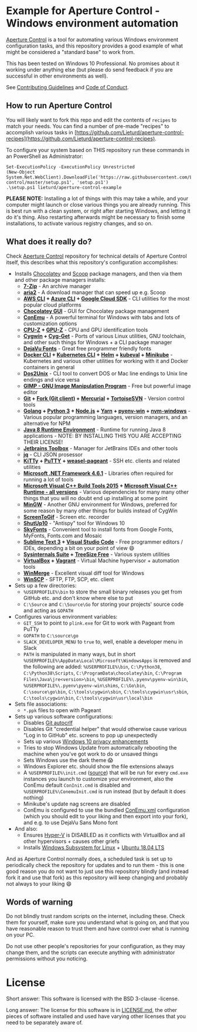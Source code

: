 # Example for Aperture Control - Windows environment automation

[Aperture Control](https://github.com/Lieturd/aperture-control) is a tool for automating various Windows environment configuration tasks, and this repository provides a good example of what might be considered a "standard base" to work from.

This has been tested on Windows 10 Professional. No promises about it working under anything else (but please do send feedback if you are successful in other environments as well).

See [Contributing Guidelines](./CONTRIBUTING.md) and [Code of Conduct](./CODE_OF_CONDUCT.md).

## How to run Aperture Control

You will likely want to fork this repo and edit the contents of `recipes` to match your needs. You can find a number of pre-made "recipes" to accomplish various tasks in [https://github.com/Lieturd/aperture-control-recipes](https://github.com/Lieturd/aperture-control-recipes).

To configure your system based on THIS repository run these commands in an PowerShell as Administrator:

```
Set-ExecutionPolicy -ExecutionPolicy Unrestricted
(New-Object System.Net.WebClient).DownloadFile('https://raw.githubusercontent.com/Lieturd/aperture-control/master/setup.ps1', 'setup.ps1')
.\setup.ps1 lieturd/aperture-control-example
```

**PLEASE NOTE:** Installing a lot of things with this may take a while, and your computer might launch or close various things you are already running. This is best run with a clean system, or right after starting Windows, and letting it do it's thing. Also restarting afterwards might be necessary to finish some installations, to activate various registry changes, and so on.


## What does it really do?

Check [Aperture Control](https://github.com/Lieturd/aperture-control) repository for technical details of Aperture Control itself, this describes what this repository's configuration accomplishes:

 - Installs [Chocolatey](https://chocolatey.org/) and [Scoop](https://scoop.sh) package managers, and then via them and other package managers installs:
    - **[7-Zip](https://www.7-zip.org)** - An archive manager
    - **[aria2](https://aria2.github.io)** - A download manager that can speed up e.g. Scoop
    - **[AWS CLI](https://aws.amazon.com/cli/) + [Azure CLI](https://docs.microsoft.com/en-us/cli/azure/?view=azure-cli-latest) + [Google Cloud SDK](https://cloud.google.com/sdk/)** - CLI utilities for the most popular cloud platforms
    - **[Chocolatey GUI](https://github.com/chocolatey/ChocolateyGUI)** - GUI for Chocolatey package management
    - **[ConEmu](https://conemu.github.io)** - A powerful terminal for Windows with tabs and lots of customization options
    - **[CPU-Z](https://www.cpuid.com/softwares/cpu-z.html) + [GPU-Z](https://www.techpowerup.com/gpuz/)** - CPU and GPU identification tools
    - **[Cygwin](https://www.cygwin.com) + [Cyg-Get](https://chocolatey.org/packages/cyg-get)** - Ports of various Linux utilities, GNU toolchain, and other such things for Windows + a CLI package manager
    - **[DejaVu Fonts](https://dejavu-fonts.github.io)** - Great free programmer friendly fonts
    - **[Docker CLI](https://docs.docker.com/engine/reference/commandline/cli/) + [Kubernetes CLI](https://kubernetes.io/docs/reference/kubectl/overview/) + [Helm](https://helm.sh) + [kubeval](https://github.com/instrumenta/kubeval) + [Minikube](https://github.com/kubernetes/minikube)** - Kubernetes and various other utilities for working with it and Docker containers in general
    - **[Dos2Unix](http://dos2unix.sourceforge.net/)** - CLI tool to convert DOS or Mac line endings to Unix line endings and vice versa
    - **[GIMP - GNU Image Manipulation Program](https://www.gimp.org)** - Free but powerful image editor
    - **[Git](https://git-scm.com) + [Fork (Git client)](https://git-fork.com) + [Mercurial](https://www.mercurial-scm.org) + [TortoiseSVN](https://tortoisesvn.net)** - Version control tools
    - **[Golang](https://golang.org) + [Python 3](https://www.python.org) + [Node.js](https://nodejs.org/) + [Yarn](https://yarnpkg.com/) + [pyenv-win](https://github.com/pyenv-win/pyenv-win) + [nvm-windows](https://github.com/coreybutler/nvm-windows)** - Various popular programming languages, version managers, and an alternative for NPM
    - **[Java 8 Runtime Environment](https://www.oracle.com/technetwork/java/javase/downloads/jre8-downloads-2133155.html)** - Runtime for running Java 8 applications - NOTE: BY INSTALLING THIS YOU ARE ACCEPTING THEIR LICENSE!
    - **[Jetbrains Toolbox](https://www.jetbrains.com/toolbox-app/)** - Manager for JetBrains IDEs and other tools
    - **[jq](https://stedolan.github.io/jq/)** - CLI JSON prosessor
    - **[KiTTy](http://www.9bis.net/kitty/) + [PuTTY](https://putty.org) + [weasel-pageant](https://github.com/vuori/weasel-pageant)** - SSH etc. clients and related utilities
    - **[Microsoft .NET Framework 4.6.1](https://www.microsoft.com/en-us/download/details.aspx?id=49982)** - Libraries often required for running a lot of tools
    - **[Microsoft Visual C++ Build Tools 2015](https://www.microsoft.com/en-us/download/details.aspx?id=48159) + [Microsoft Visual C++ Runtime - all versions](https://support.microsoft.com/en-us/help/2977003/the-latest-supported-visual-c-downloads)** - Various dependencies for many many other things that you will no doubt end up installing at some point
    - **[MinGW](http://mingw.org)** - Another GNU environment for Windows, preferred for some reason by many other things for builds instead of CygWin
    - **[ScreenToGif](https://www.screentogif.com)** - Screen etc. recorder
    - **[ShutUp10](https://www.oo-software.com/en/shutup10)** - "Antispy" tool for Windows 10
    - **[SkyFonts](https://www.monotype.com/products/skyfonts)** - Convenient tool to install fonts from Google Fonts, MyFonts, Fonts.com and Mosaic
    - **[Sublime Text 3](https://www.sublimetext.com/3) + [Visual Studio Code](https://code.visualstudio.com)** - Free programmer editors / IDEs, depending a bit on your point of view 😄
    - **[Sysinternals Suite](https://docs.microsoft.com/en-us/sysinternals/downloads/sysinternals-suite) + [TreeSize Free](https://www.jam-software.com/treesize_free)** - Various system utilities
    - **[VirtualBox](https://www.virtualbox.org) + [Vagrant](https://www.vagrantup.com)** - Virtual Machine hypervisor + automation tools
    - **[WinMerge](https://winmerge.org)** - Excellent visual diff tool for Windows
    - **[WinSCP](https://winscp.net/eng/index.php)** - SFTP, FTP, SCP, etc. client
 - Sets up a few directories:
    - `%USERPROFILE%\bin` to store the small binary releases you get from GitHub etc. and don't know where else to put
    - `C:\Source` and `C:\Source\Go` for storing your projects' source code and acting as `GOPATH`
 - Configures various environment variables:
    - `GIT_SSH` to point to `plink.exe` for Git to work with Pageant from PuTTy
    - `GOPATH` to `C:\source\go`
    - `SLACK_DEVELOPER_MENU` to `true` to, well, enable a developer menu in Slack
    - `PATH` is manipulated in many ways, but in short `%USERPROFILE%\AppData\Local\Microsoft\WindowsApps` is removed and the following are added: `%USERPROFILE%\bin`, `C:\Python38`, `C:\Python38\Scripts`, `C:\ProgramData\chocolatey\bin`, `C:\Program Files\Java\jre<version>\bin`, `%USERPROFILE%\.pyenv\pyenv-win\bin`, `%USERPROFILE%\.pyenv\pyenv-win\shims`, `C:\Go\bin`, `C:\source\go\bin`, `C:\tools\cygwin\sbin`, `C:\tools\cygwin\usr\sbin`, `C:\tools\cygwin\bin`, `C:\tools\cygwin\usr\local\bin`
 - Sets file associations:
    - `*.ppk` files to open with Pageant
 - Sets up various software configurations:
    - Disables [Git autocrlf](https://stackoverflow.com/questions/2825428/why-should-i-use-core-autocrlf-true-in-git)
    - Disables Git "credential helper" that would otherwise cause various "Log in to GitHub" etc. screens to pop up unexpectedly
    - Sets up various [Windows 10 privacy enhancements](recipes/201-windows-10-privacy.cmd)
    - Tries to stop Windows Update from automatically rebooting the machine when you've got work to do or unsaved things
    - Sets Windows use the dark theme 😱
    - Windows Explorer etc. should show the file extensions always
    - A `%USERPROFILE%\init.cmd` ([source](files/init.cmd)) that will be run for every `cmd.exe` instances you launch to customize your environment, also the ConEmu default `ConInit.cmd` is disabled and `%USERPROFILE%\ConemuInit.cmd` is run instead (but by default it does nothing)
    - Minikube's update nag screens are disabled
    - ConEmu is configured to use the bundled [ConEmu.xml](files/ConEmu.xml) configuration (which you should edit to your liking and then export into your fork), and e.g. to use DejaVu Sans Mono font
 - And also:
    - Ensures [Hyper-V](https://docs.microsoft.com/en-us/virtualization/hyper-v-on-windows/) is DISABLED as it conflicts with VirtualBox and all other hypervisors + causes other griefs
    - Installs [Windows Subsystem for Linux](https://docs.microsoft.com/en-us/windows/wsl/install-win10) + [Ubuntu 18.04 LTS](https://www.microsoft.com/en-us/p/ubuntu-1804-lts/9n9tngvndl3q?activetab=pivot:overviewtab)

And as Aperture Control normally does, a scheduled task is set up to periodically check the repository for updates and to run them - this is one good reason you do not want to just use this repository blindly (and instead fork it and use that fork) as this repository will keep changing and probably not always to your liking 😄


## Words of warning

Do not blindly trust random scripts on the internet, including these. Check them for yourself, make sure you understand what is going on, and that you have reasonable reason to trust them and have control over what is running on your PC.

Do not use other people's repositories for your configuration, as they may change them, and the scripts can execute anything with administrator permissions without you noticing.


# License

Short answer: This software is licensed with the BSD 3-clause -license.

Long answer: The license for this software is in [LICENSE.md](./LICENSE.md), the other pieces of software installed and used have varying other licenses that you need to be separately aware of.
